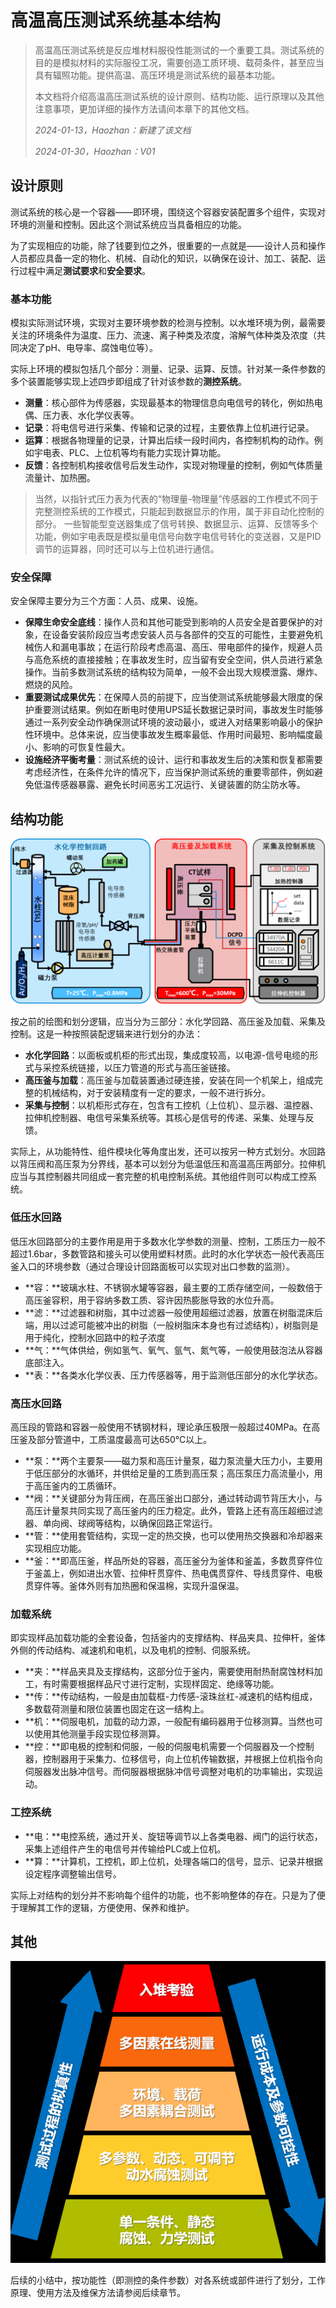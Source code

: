 # 高温高压测试系统基本结构
> 高温高压测试系统是反应堆材料服役性能测试的一个重要工具。测试系统的目的是模拟材料的实际服役工况，需要创造工质环境、载荷条件，甚至应当具有辐照功能。提供高温、高压环境是测试系统的最基本功能。
>
> 本文档将介绍高温高压测试系统的设计原则、结构功能、运行原理以及其他注意事项，更加详细的操作方法请间本章下的其他文档。
>
> *2024-01-13，Haozhan：新建了该文档*
>
> *2024-01-30，Haozhan：V01*

## 设计原则

测试系统的核心是一个容器——即环境，围绕这个容器安装配置多个组件，实现对环境的测量和控制。因此这个测试系统应当具备相应的功能。

为了实现相应的功能，除了钱要到位之外，很重要的一点就是——设计人员和操作人员都应具备一定的物化、机械、自动化的知识，以确保在设计、加工、装配、运行过程中满足**测试要求**和**安全要求**。

### 基本功能

模拟实际测试环境，实现对主要环境参数的检测与控制。以水堆环境为例，最需要关注的环境条件为温度、压力、流速、离子种类及浓度，溶解气体种类及浓度（共同决定了pH、电导率、腐蚀电位等）。

实际上环境的模拟包括几个部分：测量、记录、运算、反馈。针对某一条件参数的多个装置能够实现上述四步即组成了针对该参数的**测控系统**。

* **测量**：核心部件为传感器，实现最基本的物理信息向电信号的转化，例如热电偶、压力表、水化学仪表等。
* **记录**：将电信号进行采集、传输和记录的过程，主要依靠上位机进行记录。
* **运算**：根据各物理量的记录，计算出后续一段时间内，各控制机构的动作。例如宇电表、PLC、上位机等均有能力实现计算功能。
* **反馈**：各控制机构接收信号后发生动作，实现对物理量的控制，例如气体质量流量计、加热圈。

> 当然，以指针式压力表为代表的“物理量-物理量”传感器的工作模式不同于完整测控系统的工作模式，只能起到数据显示的作用，属于非自动化控制的部分。
> 一些智能型变送器集成了信号转换、数据显示、运算、反馈等多个功能，例如宇电表既是模拟量电信号向数字电信号转化的变送器，又是PID调节的运算器，同时还可以与上位机进行通信。

### 安全保障

安全保障主要分为三个方面：人员、成果、设施。

* **保障生命安全底线**：操作人员和其他可能受到影响的人员安全是首要保护的对象，在设备安装阶段应当考虑安装人员与各部件的交互的可能性，主要避免机械伤人和漏电事故；在运行阶段考虑高温、高压、带电部件的操作，规避人员与高危系统的直接接触；在事故发生时，应当留有安全空间，供人员进行紧急操作。当前多数测试系统的结构较为简单，一般不会出现大规模泄露、爆炸、燃烧的风险。
* **重要测试成果优先**：在保障人员的前提下，应当使测试系统能够最大限度的保护重要测试结果。例如在断电时使用UPS延长数据记录时间，事故发生时能够通过一系列安全动作确保测试环境的波动最小，或进入对结果影响最小的保护性环境中。总体来说，应当使事故发生概率最低、作用时间最短、影响幅度最小、影响的可恢复性最大。
* **设施经济平衡考量**：测试系统的设计、运行和事故发生后的决策和恢复都需要考虑经济性，在条件允许的情况下，应当保护测试系统的重要零部件，例如避免低温传感器暴露、避免长时间恶劣工况运行、关键装置的防尘防水等。

## 结构功能

![一个标准的高温高压应力腐蚀性能测试系统](图201高温高压测试系统.png)

按之前的绘图和划分逻辑，应当分为三部分：水化学回路、高压釜及加载、采集及控制。这是一种按照装配逻辑来进行划分的办法：

* **水化学回路**：以面板或机柜的形式出现，集成度较高，以电源-信号电缆的形式与采控系统链接，以压力管道的形式与高压釜链接。
* **高压釜与加载**：高压釜与加载装置通过硬连接，安装在同一个机架上，组成完整的机械结构，对于安装精度有一定的要求，一般不进行拆分。
* **采集与控制**：以机柜形式存在，包含有工控机（上位机）、显示器、温控器、拉伸机控制器、电信号采集系统等。其核心是信号的传递、采集、处理与反馈。

实际上，从功能特性、组件模块化等角度出发，还可以按另一种方式划分。水回路以背压阀和高压泵为分界线，基本可以划分为低温低压和高温高压两部分。拉伸机应当与其控制器共同组成一套完整的机电控制系统。其他组件则可以构成工控系统。

### 低压水回路

低压水回路部分的主要作用是用于多数水化学参数的测量、控制，工质压力一般不超过1.6bar，多数管路和接头可以使用塑料材质。此时的水化学状态一般代表高压釜入口的环境参数（通过合理设计回路面板可以实现对出口参数的监测）。

* **容：**玻璃水柱、不锈钢水罐等容器，最主要的工质存储空间，一般数倍于高压釜容积，用于容纳多数工质、容许因热膨胀导致的水位升高。
* **滤：**过滤器和树脂，其中过滤器一般使用超细过滤器，放置在树脂混床后端，用以过滤可能被冲出的树脂（一般树脂床本身也有过滤结构），树脂则是用于纯化，控制水回路中的粒子浓度
* **气：**气体供给，例如氢气、氧气、氩气、氮气等，一般使用鼓泡法从容器底部注入。
* **表：**各类水化学仪表、压力传感器等，用于监测低压部分的水化学状态。

### 高压水回路

高压段的管路和容器一般使用不锈钢材料，理论承压极限一般超过40MPa。在高压釜及部分管道中，工质温度最高可达650℃以上。

* **泵：**两个主要泵——磁力泵和高压计量泵，磁力泵流量大压力小，主要用于低压部分的水循环，并供给足量的工质到高压泵；高压泵压力高流量小，用于高压釜内的工质循环。
* **阀：**关键部分为背压阀，在高压釜出口部分，通过转动调节背压大小，与高压计量泵共同实现了高压釜内的压力稳定。此外，管路上还有高压超细过滤器、单向阀、球阀等结构，以确保回路正常运行。
* **管：**使用套管结构，实现一定的热交换，也可以使用热交换器和冷却器来实现相应功能。
* **釜：**即高压釜，样品所处的容器，高压釜分为釜体和釜盖，多数贯穿件位于釜盖上，例如进出水管、拉伸杆贯穿件、热电偶贯穿件、导线贯穿件、电极贯穿件等。釜体外则有加热圈和保温棉，实现升温保温。

### 加载系统

即实现样品加载功能的全套设备，包括釜内的支撑结构、样品夹具、拉伸杆，釜体外侧的传动结构、减速机和电机，以及电机的控制、伺服系统。

* **夹：**样品夹具及支撑结构，这部分位于釜内，需要使用耐热耐腐蚀材料加工，有时需要根据样品尺寸进行定制，实现样固定、绝缘等功能。
* **传：**传动结构，一般是由加载框-力传感-滚珠丝杠-减速机的结构组成，多数载荷测量和限位装置也固定在这一结构上。
* **机：**伺服电机，加载的动力源，一般配有编码器用于位移测算。当然也可以使用其他测量手段实现位移测算。
* **控：**即电极的控制和伺服，一般的伺服电机需要一个伺服器及一个控制器，控制器用于采集力、位移信号，向上位机传输数据，并根据上位机指令向伺服器发出脉冲信号。而伺服器根据脉冲信号调整对电机的功率输出，实现运动。

### 工控系统

* **电：**电控系统，通过开关、旋钮等调节以上各类电器、阀门的运行状态，采集上述组件产生的电信号并传输给PLC或上位机。
* **算：**计算机，工控机，即上位机，处理各端口的信号，显示、记录并根据设定程序调整输出信号。

实际上对结构的划分并不影响每个组件的功能，也不影响整体的存在。只是为了便于理解其工作的逻辑，方便使用、保养和维护。

## 其他

![测试的复杂度与拟真性](图201测试系统复杂度与拟真性.png)

后续的小结中，按功能性（即测控的条件参数）对各系统或部件进行了划分，工作原理、使用方法及维保方法请参阅后续章节。